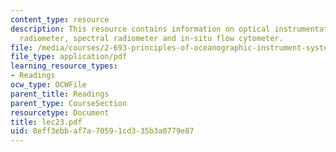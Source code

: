 ```yaml
---
content_type: resource
description: This resource contains information on optical instrumentation of transmissometer,
  radiometer, spectral radiometer and in-situ flow cytometer.
file: /media/courses/2-693-principles-of-oceanographic-instrument-systems-sensors-and-measurements-13-998-spring-2004/8eff3ebbaf7a70591cd335b3a0779e87_lec23.pdf
file_type: application/pdf
learning_resource_types:
- Readings
ocw_type: OCWFile
parent_title: Readings
parent_type: CourseSection
resourcetype: Document
title: lec23.pdf
uid: 8eff3ebb-af7a-7059-1cd3-35b3a0779e87
---
```

